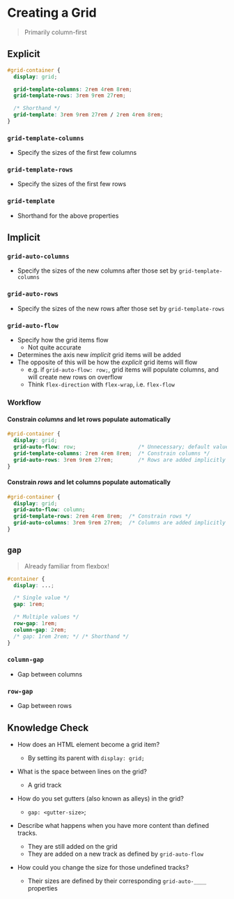 # Creating a Grid

> Primarily column-first

## Explicit

```css
#grid-container {
  display: grid;

  grid-template-columns: 2rem 4rem 8rem;
  grid-template-rows: 3rem 9rem 27rem;

  /* Shorthand */
  grid-template: 3rem 9rem 27rem / 2rem 4rem 8rem;
}
```

### `grid-template-columns`

- Specify the sizes of the first few columns

### `grid-template-rows`

- Specify the sizes of the first few rows

### `grid-template`

- Shorthand for the above properties

## Implicit

### `grid-auto-columns`

- Specify the sizes of the new columns after those set by `grid-template-columns`

### `grid-auto-rows`

- Specify the sizes of the new rows after those set by `grid-template-rows`

### `grid-auto-flow`

- Specify how the grid items flow
  - Not quite accurate
- Determines the axis new _implicit_ grid items will be added
- The opposite of this will be how the _explicit_ grid items will flow
  - e.g. if `grid-auto-flow: row;`, grid items will populate columns, and will create new rows on overflow
  - Think `flex-direction` with `flex-wrap`, i.e. `flex-flow`

### Workflow

#### Constrain _columns_ and let rows populate automatically

<!-- prettier-ignore -->
```css
#grid-container {
  display: grid;
  grid-auto-flow: row;                    /* Unnecessary; default value */
  grid-template-columns: 2rem 4rem 8rem;  /* Constrain columns */
  grid-auto-rows: 3rem 9rem 27rem;        /* Rows are added implicitly if no template is set */
}
```

#### Constrain _rows_ and let columns populate automatically

<!-- prettier-ignore -->
```css
#grid-container {
  display: grid;
  grid-auto-flow: column;
  grid-template-rows: 2rem 4rem 8rem;  /* Constrain rows */
  grid-auto-columns: 3rem 9rem 27rem;  /* Columns are added implicitly if no template is set */
}
```

## `gap`

> Already familiar from flexbox!

```css
#container {
  display: ...;

  /* Single value */
  gap: 1rem;

  /* Multiple values */
  row-gap: 1rem;
  column-gap: 2rem;
  /* gap: 1rem 2rem; */ /* Shorthand */
}
```

### `column-gap`

- Gap between columns

### `row-gap`

- Gap between rows

## Knowledge Check

- How does an HTML element become a grid item?

  - By setting its parent with `display: grid;`

- What is the space between lines on the grid?

  - A grid track

- How do you set gutters (also known as alleys) in the grid?

  - `gap: <gutter-size>`;

- Describe what happens when you have more content than defined tracks.

  - They are still added on the grid
  - They are added on a new track as defined by `grid-auto-flow`

- How could you change the size for those undefined tracks?

  - Their sizes are defined by their corresponding `grid-auto-____` properties
